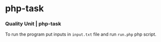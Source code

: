 # php-task

### Quality Unit | php-task

To run the program put inputs in `input.txt` file and run `run.php` php script.
